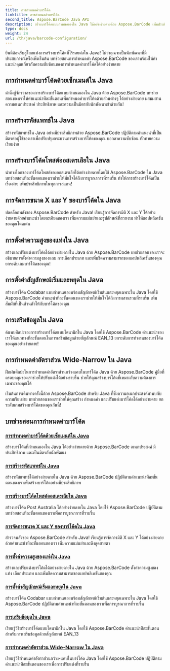 ```yaml
---
title: การกำหนดค่าบาร์โค้ด
linktitle: การกำหนดค่าบาร์โค้ด
second_title: Aspose.BarCode Java API
description: สร้างบาร์โค้ดแบบกำหนดเองใน Java ได้อย่างง่ายดายด้วย Aspose.BarCode เพิ่มประสิทธิภาพและความเป็นมิตรกับนักพัฒนาด้วยบทช่วยสอนที่หลากหลายของเรา
type: docs
weight: 24
url: /th/java/barcode-configuration/
---
```


ยินดีต้อนรับสู่โลกแห่งการสร้างบาร์โค้ดที่ไร้รอยต่อใน Java! ไม่ว่าคุณจะเป็นนักพัฒนาที่มีประสบการณ์หรือเพิ่งเริ่มต้น บทช่วยสอนการกำหนดค่า Aspose.BarCode ของเราพร้อมให้คำแนะนำคุณเกี่ยวกับความซับซ้อนของการกำหนดค่าบาร์โค้ดได้อย่างง่ายดาย

## การกำหนดค่าบาร์โค้ดด้วยเซ็กเมนต์ใน Java

ดำดิ่งสู่จักรวาลของการสร้างบาร์โค้ดแบบกำหนดเองใน Java ด้วย Aspose.BarCode บทช่วยสอนของเราให้คำแนะนำทีละขั้นตอนเพื่อกำหนดค่าบาร์โค้ดด้วยส่วนต่างๆ ได้อย่างง่ายดาย ผสมผสานความอเนกประสงค์ ประสิทธิภาพ และความเป็นมิตรกับนักพัฒนาเข้าด้วยกัน!

## การสร้างรหัสแพทช์ใน Java

สร้างรหัสแพทช์ใน Java อย่างมีประสิทธิภาพด้วย Aspose.BarCode ปฏิบัติตามคำแนะนำที่เป็นมิตรต่อผู้ใช้ของเราเพื่อปรับปรุงกระบวนการสร้างบาร์โค้ดของคุณ บอกลาความซับซ้อน ทักทายความเรียบง่าย

## การสร้างบาร์โค้ดโพสต์ออสเตรเลียใน Java

นำทางโลกของบาร์โค้ดโพสต์ของออสเตรเลียได้อย่างง่ายดายโดยใช้ Aspose.BarCode ใน Java บทช่วยสอนทีละขั้นตอนของเราช่วยให้มั่นใจได้ถึงการบูรณาการที่ราบรื่น ทำให้การสร้างบาร์โค้ดเป็นเรื่องง่าย เพิ่มประสิทธิภาพในทุกการสแกน!

## การจัดการขนาด X และ Y ของบาร์โค้ดใน Java

ปลดล็อกพลังของ Aspose.BarCode สำหรับ Java! เรียนรู้การจัดการมิติ X และ Y ได้อย่างง่ายดายด้วยคำแนะนำโดยละเอียดของเรา เพิ่มความแม่นยำและรูปลักษณ์ที่สวยงาม ทำให้แอปพลิเคชันของคุณโดดเด่น

## การตั้งค่าความสูงของแท่งใน Java

สร้างและปรับแต่งบาร์โค้ดได้อย่างง่ายดายใน Java ด้วย Aspose.BarCode บทช่วยสอนของเราจะอธิบายการตั้งค่าความสูงของแถบ การเลือกประเภท และเพิ่มขีดความสามารถของแอปพลิเคชันของคุณ ยกระดับเกมบาร์โค้ดของคุณ!

## การตั้งค่าสัญลักษณ์เริ่มและหยุดใน Java

สร้างบาร์โค้ด Codabar แบบกำหนดเองพร้อมสัญลักษณ์เริ่มต้นและหยุดเฉพาะใน Java โดยใช้ Aspose.BarCode คำแนะนำทีละขั้นตอนของเราช่วยให้มั่นใจได้ถึงการผสานรวมที่ราบรื่น เพิ่มสัมผัสที่เป็นส่วนตัวให้กับบาร์โค้ดของคุณ

## การเสริมข้อมูลใน Java

ค้นพบศิลปะของการสร้างบาร์โค้ดแบบไดนามิกใน Java โดยใช้ Aspose.BarCode คำแนะนำของเราให้แนวทางทีละขั้นตอนในการเสริมข้อมูลด้วยสัญลักษณ์ EAN_13 ยกระดับการทำงานของบาร์โค้ดของคุณอย่างง่ายดาย!

## การกำหนดค่าอัตราส่วน Wide-Narrow ใน Java

ฝึกฝนศิลปะในการกำหนดค่าอัตราส่วนกว้างแคบในบาร์โค้ด Java ด้วย Aspose.BarCode คู่มือที่ครอบคลุมของเราช่วยให้ปรับแต่งได้อย่างราบรื่น ช่วยให้คุณสร้างบาร์โค้ดที่เหมาะกับความต้องการเฉพาะของคุณได้

เริ่มต้นการเดินทางครั้งนี้ด้วย Aspose.BarCode สำหรับ Java ที่ซึ่งความอเนกประสงค์มาพบกับความเรียบง่าย บทช่วยสอนของเราช่วยให้คุณสร้าง กำหนดค่า และปรับแต่งบาร์โค้ดได้อย่างง่ายดาย ยกระดับเกมสร้างบาร์โค้ดของคุณวันนี้!
## บทช่วยสอนการกำหนดค่าบาร์โค้ด
### [การกำหนดค่าบาร์โค้ดด้วยเซ็กเมนต์ใน Java](./configuring-barcode-segments/)
สร้างบาร์โค้ดที่กำหนดเองใน Java ได้อย่างง่ายดายด้วย Aspose.BarCode อเนกประสงค์ มีประสิทธิภาพ และเป็นมิตรกับนักพัฒนา
### [การสร้างรหัสแพทช์ใน Java](./generating-patch-code/)
สร้างรหัสแพทช์ได้อย่างง่ายดายใน Java ด้วย Aspose.BarCode ปฏิบัติตามคำแนะนำทีละขั้นตอนของเราเพื่อสร้างบาร์โค้ดอย่างมีประสิทธิภาพ
### [การสร้างบาร์โค้ดโพสต์ออสเตรเลียใน Java](./generating-australia-post-barcode/)
สร้างบาร์โค้ด Post Australia ได้อย่างง่ายดายใน Java โดยใช้ Aspose.BarCode ปฏิบัติตามบทช่วยสอนทีละขั้นตอนของเราเพื่อการบูรณาการที่ราบรื่น
### [การจัดการขนาด X และ Y ของบาร์โค้ดใน Java](./managing-x-y-dimension-barcode/)
สำรวจพลังของ Aspose.BarCode สำหรับ Java! เรียนรู้การจัดการมิติ X และ Y ได้อย่างง่ายดายด้วยคำแนะนำทีละขั้นตอนของเรา เพิ่มความแม่นยำและดึงดูดสายตา
### [การตั้งค่าความสูงของแท่งใน Java](./setting-bars-height/)
สร้างและปรับแต่งบาร์โค้ดได้อย่างง่ายดายใน Java ด้วย Aspose.BarCode ตั้งค่าความสูงของแท่ง เลือกประเภท และเพิ่มขีดความสามารถของแอปพลิเคชันของคุณ
### [การตั้งค่าสัญลักษณ์เริ่มและหยุดใน Java](./setting-start-stop-symbols/)
สร้างบาร์โค้ด Codabar แบบกำหนดเองพร้อมสัญลักษณ์เริ่มต้นและหยุดเฉพาะใน Java โดยใช้ Aspose.BarCode ปฏิบัติตามคำแนะนำทีละขั้นตอนของเราเพื่อการบูรณาการที่ราบรื่น
### [การเสริมข้อมูลใน Java](./supplementing-data/)
เรียนรู้วิธีสร้างบาร์โค้ดแบบไดนามิกใน Java โดยใช้ Aspose.BarCode คำแนะนำทีละขั้นตอนสำหรับการเสริมข้อมูลด้วยสัญลักษณ์ EAN_13
### [การกำหนดค่าอัตราส่วน Wide-Narrow ใน Java](./configuring-wide-narrow-ratio/)
เรียนรู้วิธีกำหนดค่าอัตราส่วนกว้าง-แคบในบาร์โค้ด Java โดยใช้ Aspose.BarCode ปฏิบัติตามคำแนะนำทีละขั้นตอนของเราเพื่อการปรับแต่งที่ราบรื่น